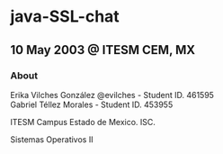 # java-SSL-chat

## 10 May 2003 @ ITESM CEM, MX

### About

Erika Vilches González @evilches - Student ID. 461595           
Gabriel Téllez Morales  - Student ID. 453955

ITESM Campus Estado de Mexico. ISC.

Sistemas Operativos II
